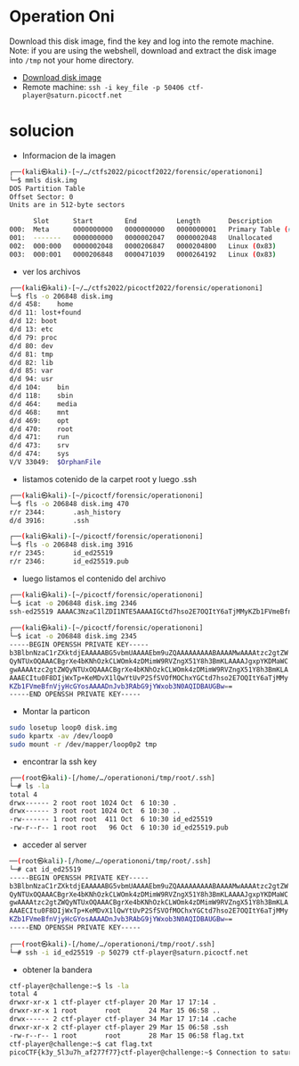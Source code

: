 # Operation Oni

Download this disk image, find the key and log into the remote machine. Note: if you are using the webshell, download and extract the disk image into `/tmp` not your home directory.

-   [Download disk image](https://artifacts.picoctf.net/c/374/disk.img.gz)
-   Remote machine: `ssh -i key_file -p 50406 ctf-player@saturn.picoctf.net`

# solucion
- Informacion de la imagen

```bash
┌──(kali㉿kali)-[~/…/ctfs2022/picoctf2022/forensic/operationoni]
└─$ mmls disk.img
DOS Partition Table
Offset Sector: 0
Units are in 512-byte sectors

      Slot      Start        End          Length       Description
000:  Meta      0000000000   0000000000   0000000001   Primary Table (#0)
001:  -------   0000000000   0000002047   0000002048   Unallocated
002:  000:000   0000002048   0000206847   0000204800   Linux (0x83)
003:  000:001   0000206848   0000471039   0000264192   Linux (0x83)

```

- ver los archivos
```bash
┌──(kali㉿kali)-[~/…/ctfs2022/picoctf2022/forensic/operationoni]
└─$ fls -o 206848 disk.img
d/d 458:	home
d/d 11:	lost+found
d/d 12:	boot
d/d 13:	etc
d/d 79:	proc
d/d 80:	dev
d/d 81:	tmp
d/d 82:	lib
d/d 85:	var
d/d 94:	usr
d/d 104:	bin
d/d 118:	sbin
d/d 464:	media
d/d 468:	mnt
d/d 469:	opt
d/d 470:	root
d/d 471:	run
d/d 473:	srv
d/d 474:	sys
V/V 33049:	$OrphanFile

```

- listamos cotenido de la carpet root y luego .ssh
```bash
┌──(kali㉿kali)-[~/picoctf/forensic/operationoni]
└─$ fls -o 206848 disk.img 470
r/r 2344:       .ash_history
d/d 3916:       .ssh

┌──(kali㉿kali)-[~/picoctf/forensic/operationoni]
└─$ fls -o 206848 disk.img 3916
r/r 2345:       id_ed25519
r/r 2346:       id_ed25519.pub
```

- luego listamos el contenido del archivo

```bash
┌──(kali㉿kali)-[~/picoctf/forensic/operationoni]
└─$ icat -o 206848 disk.img 2346
ssh-ed25519 AAAAC3NzaC1lZDI1NTE5AAAAIGCtd7hso2E7OQItY6aTjMMyKZb1FVmeBfnVjyHcGYos root@localhost
                                                                                                     
┌──(kali㉿kali)-[~/picoctf/forensic/operationoni]
└─$ icat -o 206848 disk.img 2345
-----BEGIN OPENSSH PRIVATE KEY-----
b3BlbnNzaC1rZXktdjEAAAAABG5vbmUAAAAEbm9uZQAAAAAAAAABAAAAMwAAAAtzc2gtZW
QyNTUxOQAAACBgrXe4bKNhOzkCLWOmk4zDMimW9RVZngX51Y8h3BmKLAAAAJgxpYKDMaWC
gwAAAAtzc2gtZWQyNTUxOQAAACBgrXe4bKNhOzkCLWOmk4zDMimW9RVZngX51Y8h3BmKLA
AAAECItu0F8DIjWxTp+KeMDvX1lQwYtUvP2SfSVOfMOChxYGCtd7hso2E7OQItY6aTjMMy
KZb1FVmeBfnVjyHcGYosAAAADnJvb3RAbG9jYWxob3N0AQIDBAUGBw==
-----END OPENSSH PRIVATE KEY-----
```


- Montar la particon

```bash
sudo losetup loop0 disk.img
sudo kpartx -av /dev/loop0 
sudo mount -r /dev/mapper/loop0p2 tmp

```

- encontrar la ssh key

``` bash
┌──(root㉿kali)-[/home/…/operationoni/tmp/root/.ssh]
└─# ls -la
total 4
drwx------ 2 root root 1024 Oct  6 10:30 .
drwx------ 3 root root 1024 Oct  6 10:30 ..
-rw------- 1 root root  411 Oct  6 10:30 id_ed25519
-rw-r--r-- 1 root root   96 Oct  6 10:30 id_ed25519.pub

```

- acceder al server
```bash
──(root㉿kali)-[/home/…/operationoni/tmp/root/.ssh]
└─# cat id_ed25519 
-----BEGIN OPENSSH PRIVATE KEY-----
b3BlbnNzaC1rZXktdjEAAAAABG5vbmUAAAAEbm9uZQAAAAAAAAABAAAAMwAAAAtzc2gtZW
QyNTUxOQAAACBgrXe4bKNhOzkCLWOmk4zDMimW9RVZngX51Y8h3BmKLAAAAJgxpYKDMaWC
gwAAAAtzc2gtZWQyNTUxOQAAACBgrXe4bKNhOzkCLWOmk4zDMimW9RVZngX51Y8h3BmKLA
AAAECItu0F8DIjWxTp+KeMDvX1lQwYtUvP2SfSVOfMOChxYGCtd7hso2E7OQItY6aTjMMy
KZb1FVmeBfnVjyHcGYosAAAADnJvb3RAbG9jYWxob3N0AQIDBAUGBw==
-----END OPENSSH PRIVATE KEY-----
                                                                                                      
┌──(root㉿kali)-[/home/…/operationoni/tmp/root/.ssh]
└─# ssh -i id_ed25519 -p 50279 ctf-player@saturn.picoctf.net

```

- obtener la bandera

```bash
ctf-player@challenge:~$ ls -la
total 4
drwxr-xr-x 1 ctf-player ctf-player 20 Mar 17 17:14 .
drwxr-xr-x 1 root       root       24 Mar 15 06:58 ..
drwx------ 2 ctf-player ctf-player 34 Mar 17 17:14 .cache
drwxr-xr-x 2 ctf-player ctf-player 29 Mar 15 06:58 .ssh
-rw-r--r-- 1 root       root       28 Mar 15 06:58 flag.txt
ctf-player@challenge:~$ cat flag.txt 
picoCTF{k3y_5l3u7h_af277f77}ctf-player@challenge:~$ Connection to saturn.picoctf.net closed by remote host.

```

